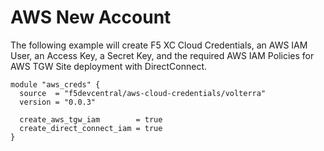 # AWS New Account

The following example will create F5 XC Cloud Credentials, an AWS IAM User, an Access Key, a Secret Key, and the required AWS IAM Policies for AWS TGW Site deployment with DirectConnect.

```hcl
module "aws_creds" {
  source  = "f5devcentral/aws-cloud-credentials/volterra"
  version = "0.0.3"

  create_aws_tgw_iam        = true
  create_direct_connect_iam = true
}
```